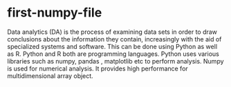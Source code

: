 # first-numpy-file
Data analytics (DA) is the process of examining data sets in order to draw conclusions about the information they contain, 
increasingly with the aid of specialized systems and software. 
This can be done using Python as well as R.
Python and R both are programming languages.
Python uses various libraries such as numpy, pandas , matplotlib etc to perform analysis.
Numpy is used for numerical analysis. It provides high performance for multidimensional array object.
